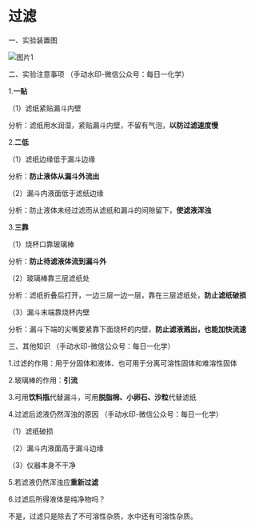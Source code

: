 # 过滤

一、实验装置图

![图片1](https://img.edaychem.cn/img/%E5%9B%BE%E7%89%871.png)​

二、实验注意事项	（手动水印-微信公众号：每日一化学）

1.**一贴**

（1）滤纸紧贴漏斗内壁

分析：滤纸用水润湿，紧贴漏斗内壁，不留有气泡，**以防过滤速度慢**

2.**二低**

（1）滤纸边缘低于漏斗边缘

分析：**防止液体从漏斗外流出**

（2）漏斗内液面低于滤纸边缘

分析：防止液体未经过滤而从滤纸和漏斗的间隙留下，**使滤液浑浊**

3.**三靠**

（1）烧杯口靠玻璃棒

分析：**防止待滤液体流到漏斗外**

（2）玻璃棒靠三层滤纸处

分析：滤纸折叠后打开，一边三层一边一层，靠在三层滤纸处，**防止滤纸破损**

（3）漏斗末端靠烧杯内壁

分析：漏斗下端的尖嘴要紧靠下面烧杯的内壁，**防止滤液溅出，也能加快流速**

三、其他知识	（手动水印-微信公众号：每日一化学）

1.过滤的作用：用于分固体和液体、也可用于分离可溶性固体和难溶性固体

2.玻璃棒的作用：**引流**

3.可用**饮料瓶**代替漏斗，可用**脱脂棉、小卵石、沙粒**代替滤纸

4.过滤后滤液仍然浑浊的原因	（手动水印-微信公众号：每日一化学）

（1）滤纸破损

（2）漏斗内液面高于漏斗边缘

（3）仪器本身不干净

5.若滤液仍然浑浊应**重新过滤**

6.过滤后所得液体是纯净物吗？

不是，过滤只是除去了不可溶性杂质，水中还有可溶性杂质。
